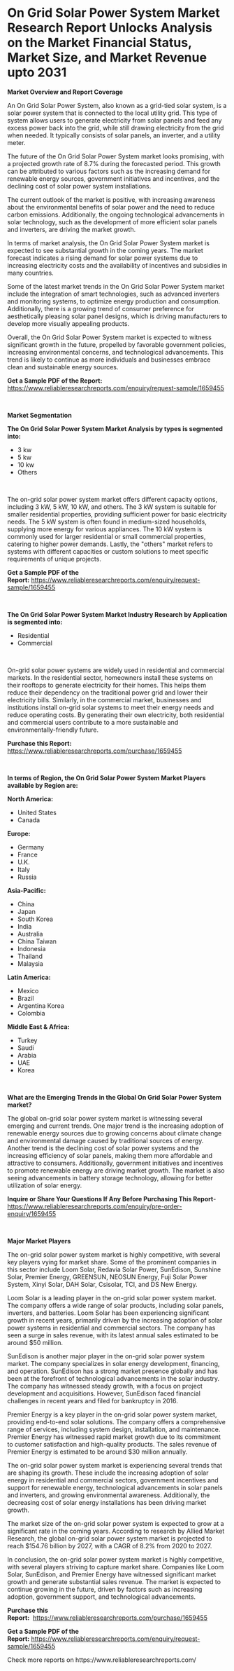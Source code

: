 <p><h1>On Grid Solar Power System Market Research Report Unlocks Analysis on the Market Financial Status, Market Size, and Market Revenue upto 2031</h1></p><p><strong>Market Overview and Report Coverage</strong></p>
<p><p>An On Grid Solar Power System, also known as a grid-tied solar system, is a solar power system that is connected to the local utility grid. This type of system allows users to generate electricity from solar panels and feed any excess power back into the grid, while still drawing electricity from the grid when needed. It typically consists of solar panels, an inverter, and a utility meter.</p><p>The future of the On Grid Solar Power System market looks promising, with a projected growth rate of 8.7% during the forecasted period. This growth can be attributed to various factors such as the increasing demand for renewable energy sources, government initiatives and incentives, and the declining cost of solar power system installations. </p><p>The current outlook of the market is positive, with increasing awareness about the environmental benefits of solar power and the need to reduce carbon emissions. Additionally, the ongoing technological advancements in solar technology, such as the development of more efficient solar panels and inverters, are driving the market growth.</p><p>In terms of market analysis, the On Grid Solar Power System market is expected to see substantial growth in the coming years. The market forecast indicates a rising demand for solar power systems due to increasing electricity costs and the availability of incentives and subsidies in many countries. </p><p>Some of the latest market trends in the On Grid Solar Power System market include the integration of smart technologies, such as advanced inverters and monitoring systems, to optimize energy production and consumption. Additionally, there is a growing trend of consumer preference for aesthetically pleasing solar panel designs, which is driving manufacturers to develop more visually appealing products. </p><p>Overall, the On Grid Solar Power System market is expected to witness significant growth in the future, propelled by favorable government policies, increasing environmental concerns, and technological advancements. This trend is likely to continue as more individuals and businesses embrace clean and sustainable energy sources.</p></p>
<p><strong>Get a Sample PDF of the Report:</strong> <a href="https://www.reliableresearchreports.com/enquiry/request-sample/1659455">https://www.reliableresearchreports.com/enquiry/request-sample/1659455</a></p>
<p>&nbsp;</p>
<p><strong>Market Segmentation</strong></p>
<p><strong>The On Grid Solar Power System Market Analysis by types is segmented into:</strong></p>
<p><ul><li>3 kw</li><li>5 kw</li><li>10 kw</li><li>Others</li></ul></p>
<p>&nbsp;</p>
<p><p>The on-grid solar power system market offers different capacity options, including 3 kW, 5 kW, 10 kW, and others. The 3 kW system is suitable for smaller residential properties, providing sufficient power for basic electricity needs. The 5 kW system is often found in medium-sized households, supplying more energy for various appliances. The 10 kW system is commonly used for larger residential or small commercial properties, catering to higher power demands. Lastly, the "others" market refers to systems with different capacities or custom solutions to meet specific requirements of unique projects.</p></p>
<p><strong>Get a Sample PDF of the Report:</strong>&nbsp;<a href="https://www.reliableresearchreports.com/enquiry/request-sample/1659455">https://www.reliableresearchreports.com/enquiry/request-sample/1659455</a></p>
<p>&nbsp;</p>
<p><strong>The On Grid Solar Power System Market Industry Research by Application is segmented into:</strong></p>
<p><ul><li>Residential</li><li>Commercial</li></ul></p>
<p>&nbsp;</p>
<p><p>On-grid solar power systems are widely used in residential and commercial markets. In the residential sector, homeowners install these systems on their rooftops to generate electricity for their homes. This helps them reduce their dependency on the traditional power grid and lower their electricity bills. Similarly, in the commercial market, businesses and institutions install on-grid solar systems to meet their energy needs and reduce operating costs. By generating their own electricity, both residential and commercial users contribute to a more sustainable and environmentally-friendly future.</p></p>
<p><strong>Purchase this Report:</strong>&nbsp; <a href="https://www.reliableresearchreports.com/purchase/1659455">https://www.reliableresearchreports.com/purchase/1659455</a></p>
<p>&nbsp;</p>
<p><strong>In terms of Region, the On Grid Solar Power System Market Players available by Region are:</strong></p>
<p>
    <p> <strong> North America: </strong>
        <ul>
            <li>United States</li>
            <li>Canada</li>
        </ul>
        </p> 
    <p> <strong> Europe: </strong>
        <ul>
            <li>Germany</li>
            <li>France</li>
            <li>U.K.</li>
            <li>Italy</li>
            <li>Russia</li>
        </ul>
        </p> 
    <p> <strong> Asia-Pacific: </strong>
        <ul>
            <li>China</li>
            <li>Japan</li>
            <li>South Korea</li>
            <li>India</li>
            <li>Australia</li>
            <li>China Taiwan</li>
            <li>Indonesia</li>
            <li>Thailand</li>
            <li>Malaysia</li>
        </ul>
        </p> 
    <p> <strong> Latin America: </strong>
        <ul>
            <li>Mexico</li>
            <li>Brazil</li>
            <li>Argentina Korea</li>
            <li>Colombia</li>
        </ul>
        </p> 
    <p> <strong> Middle East & Africa: </strong>
        <ul>
            <li>Turkey</li>
            <li>Saudi</li>
            <li>Arabia</li>
            <li>UAE</li>
            <li>Korea</li>
        </ul>
    </p>
    </p>
<p>&nbsp;</p>
<p><strong>What are the Emerging Trends in the Global On Grid Solar Power System market?</strong></p>
<p><p>The global on-grid solar power system market is witnessing several emerging and current trends. One major trend is the increasing adoption of renewable energy sources due to growing concerns about climate change and environmental damage caused by traditional sources of energy. Another trend is the declining cost of solar power systems and the increasing efficiency of solar panels, making them more affordable and attractive to consumers. Additionally, government initiatives and incentives to promote renewable energy are driving market growth. The market is also seeing advancements in battery storage technology, allowing for better utilization of solar energy.</p></p>
<p><strong>Inquire or Share Your Questions If Any Before Purchasing This Report</strong>- <a href="https://www.reliableresearchreports.com/enquiry/pre-order-enquiry/1659455">https://www.reliableresearchreports.com/enquiry/pre-order-enquiry/1659455</a></p>
<p>&nbsp;</p>
<p><strong>Major Market Players</strong></p>
<p><p>The on-grid solar power system market is highly competitive, with several key players vying for market share. Some of the prominent companies in this sector include Loom Solar, Redavia Solar Power, SunEdison, Sunshine Solar, Premier Energy, GREENSUN, NEOSUN Energy, Fuji Solar Power System, Xinyi Solar, DAH Solar, Csisolar, TCI, and DS New Energy.</p><p>Loom Solar is a leading player in the on-grid solar power system market. The company offers a wide range of solar products, including solar panels, inverters, and batteries. Loom Solar has been experiencing significant growth in recent years, primarily driven by the increasing adoption of solar power systems in residential and commercial sectors. The company has seen a surge in sales revenue, with its latest annual sales estimated to be around $50 million.</p><p>SunEdison is another major player in the on-grid solar power system market. The company specializes in solar energy development, financing, and operation. SunEdison has a strong market presence globally and has been at the forefront of technological advancements in the solar industry. The company has witnessed steady growth, with a focus on project development and acquisitions. However, SunEdison faced financial challenges in recent years and filed for bankruptcy in 2016.</p><p>Premier Energy is a key player in the on-grid solar power system market, providing end-to-end solar solutions. The company offers a comprehensive range of services, including system design, installation, and maintenance. Premier Energy has witnessed rapid market growth due to its commitment to customer satisfaction and high-quality products. The sales revenue of Premier Energy is estimated to be around $30 million annually.</p><p>The on-grid solar power system market is experiencing several trends that are shaping its growth. These include the increasing adoption of solar energy in residential and commercial sectors, government incentives and support for renewable energy, technological advancements in solar panels and inverters, and growing environmental awareness. Additionally, the decreasing cost of solar energy installations has been driving market growth.</p><p>The market size of the on-grid solar power system is expected to grow at a significant rate in the coming years. According to research by Allied Market Research, the global on-grid solar power system market is projected to reach $154.76 billion by 2027, with a CAGR of 8.2% from 2020 to 2027.</p><p>In conclusion, the on-grid solar power system market is highly competitive, with several players striving to capture market share. Companies like Loom Solar, SunEdison, and Premier Energy have witnessed significant market growth and generate substantial sales revenue. The market is expected to continue growing in the future, driven by factors such as increasing adoption, government support, and technological advancements.</p></p>
<p><strong>Purchase this Report:</strong>&nbsp;&nbsp;<a href="https://www.reliableresearchreports.com/purchase/1659455">https://www.reliableresearchreports.com/purchase/1659455</a></p>
<p></p>
<p><strong>Get a Sample PDF of the Report:</strong>&nbsp;<a href="https://www.reliableresearchreports.com/enquiry/request-sample/1659455">https://www.reliableresearchreports.com/enquiry/request-sample/1659455</a></p>
<p>Check more reports on https://www.reliableresearchreports.com/</p>